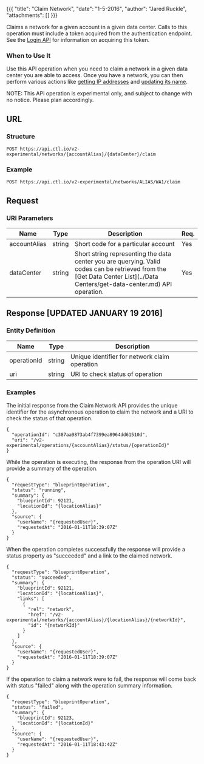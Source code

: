 {{{
  "title": "Claim Network",
  "date": "1-5-2016",
  "author": "Jared Ruckle",
  "attachments": []
}}}

Claims a network for a given account in a given data center. Calls to this operation must include a token acquired from the authentication endpoint. See the [Login API](../Authentication/login.md) for information on acquiring this token.

### When to Use It

Use this API operation when you need to claim a network in a given data center you are able to access. Once you have a network, you can then perform various actions like [getting IP addresses](../Networks/get-ip-address-list.md) and [updating its name](../Networks/update-network.md).

  NOTE: This API operation is experimental only, and subject to change with no notice. Please plan accordingly.

## URL

### Structure

    POST https://api.ctl.io/v2-experimental/networks/{accountAlias}/{dataCenter}/claim

### Example

    POST https://api.ctl.io/v2-experimental/networks/ALIAS/WA1/claim

## Request

### URI Parameters

| Name | Type | Description | Req. |
| --- | --- | --- | --- |
| accountAlias | string | Short code for a particular account | Yes |
| dataCenter | string | Short string representing the data center you are querying. Valid codes can be retrieved from the [Get Data Center List](../Data Centers/get-data-center.md) API operation. | Yes |

## Response [UPDATED JANUARY 19 2016]

### Entity Definition

| Name | Type | Description |
| --- | --- | --- |
| operationId | string | Unique identifier for network claim operation |
| uri | string | URI to check status of operation |

### Examples

The initial response from the Claim Network API provides the unique identifier for the asynchronous operation to claim the network and a URI to check the status of that operation.

```
{
  "operationId": "c387aa9873ab4f7399ea8964dd61510d",
  "uri": "/v2-experimental/operations/{accountAlias}/status/{operationId}"
}
```

While the operation is executing, the response from the operation URI will provide a summary of the operation.

```
{
  "requestType": "blueprintOperation",
  "status": "running",
  "summary": {
    "blueprintId": 92121,
    "locationId": "{locationAlias}"
  },
  "source": {
    "userName": "{requestedUser}",
    "requestedAt": "2016-01-11T18:39:07Z"
  }
}
```

When the operation completes successfully the response will provide a status property as "succeeded" and a link to the claimed network.

```
{
  "requestType": "blueprintOperation",
  "status": "succeeded",
  "summary": {
    "blueprintId": 92121,
    "locationId": "{locationAlias}",
    "links": [
      {
        "rel": "network",
        "href": "/v2-experimental/networks/{accountAlias}/{locationAlias}/{networkId}",
        "id": "{networkId}"
      }
    ]
  },
  "source": {
    "userName": "{requestedUser}",
    "requestedAt": "2016-01-11T18:39:07Z"
  }
}
```

If the operation to claim a network were to fail, the response will come back with status "failed" along with the operation summary information.

```
{
  "requestType": "blueprintOperation",
  "status": "failed",
  "summary": {
    "blueprintId": 92123,
    "locationId": "{locationId}"
  },
  "source": {
    "userName": "{requestedUser}",
    "requestedAt": "2016-01-11T18:43:42Z"
  }
}
```


